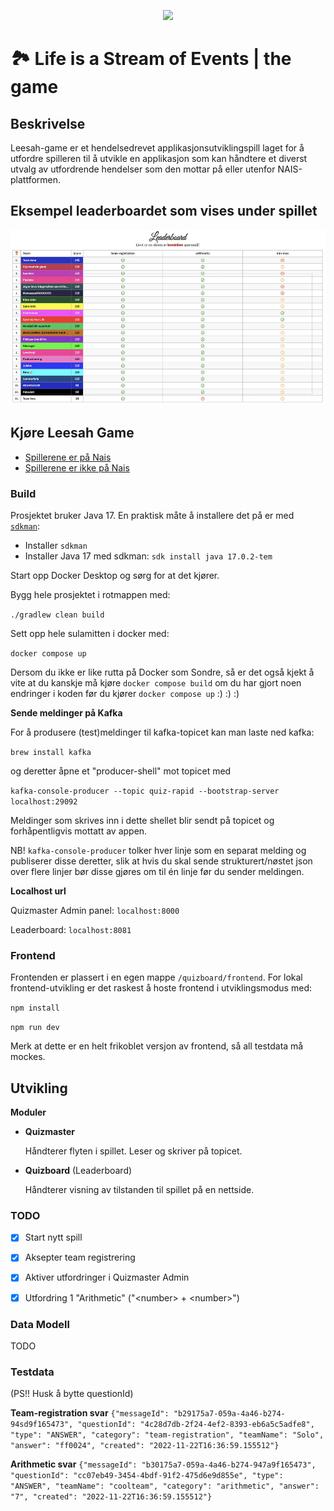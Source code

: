 
<p align="center">
<img style="height:40em;" src="/leesah.png">
</p>


# 🏞️ Life is a Stream of Events | the game

## Beskrivelse

Leesah-game er et hendelsedrevet applikasjonsutviklingspill laget for å utfordre spilleren til å utvikle en applikasjon som kan håndtere et diverst utvalg av utfordrende hendelser som den mottar på eller utenfor NAIS-plattformen.

## Eksempel leaderboardet som vises under spillet

<p align="center">
<img style="height:20em;" src="/leesah-game-board.png">
</p>

## Kjøre Leesah Game

- [Spillerene er på Nais]()
- [Spillerene er ikke på Nais](leesah-game-outside-nais.md)

### Build

Prosjektet bruker Java 17. En praktisk måte å installere det på er med [`sdkman`](https://sdkman.io/):
- Installer `sdkman`
- Installer Java 17 med sdkman: `sdk install java 17.0.2-tem`

Start opp Docker Desktop og sørg for at det kjører.

Bygg hele prosjektet i rotmappen med:

`./gradlew clean build`

Sett opp hele sulamitten i docker med:

`docker compose up`

Dersom du ikke er like rutta på Docker som Sondre, så er det også kjekt å vite at du kanskje må kjøre `docker compose build` om du har gjort noen endringer i koden før du kjører `docker compose up` :) :) :) 

**Sende meldinger på Kafka**

For å produsere (test)meldinger til kafka-topicet kan man laste ned kafka:

`brew install kafka`

og deretter åpne et "producer-shell" mot topicet med

`kafka-console-producer --topic quiz-rapid --bootstrap-server localhost:29092`

Meldinger som skrives inn i dette shellet blir sendt på topicet og forhåpentligvis mottatt av appen.

NB! `kafka-console-producer` tolker hver linje som en separat melding og publiserer disse deretter, slik at hvis du skal sende
strukturert/nøstet json over flere linjer bør disse gjøres om til én linje før du sender meldingen.

**Localhost url**

Quizmaster Admin panel: `localhost:8000`

Leaderboard: `localhost:8081`

### Frontend

Frontenden er plassert i en egen mappe `/quizboard/frontend`. For lokal frontend-utvikling er det raskest å hoste frontend i utviklingsmodus med:

`npm install`

`npm run dev`

Merk at dette er en helt frikoblet versjon av frontend, så all testdata må mockes.

## Utvikling

**Moduler**

- **Quizmaster**
  
  Håndterer flyten i spillet. Leser og skriver på topicet.

- **Quizboard** (Leaderboard)

  Håndterer visning av tilstanden til spillet på en nettside. 


### TODO

- [x] Start nytt spill
- [x] Aksepter team registrering
- [x] Aktiver utfordringer i Quizmaster Admin 
- [x] Utfordring 1 "Arithmetic" ("\<number\> + \<number\>")


### Data Modell

TODO


### Testdata

(PS!! Husk å bytte questionId)

**Team-registration svar**
`{"messageId": "b29175a7-059a-4a46-b274-94sd9f165473", "questionId": "4c28d7db-2f24-4ef2-8393-eb6a5c5adfe8", "type": "ANSWER", "category": "team-registration", "teamName": "Solo", "answer": "ff0024", "created": "2022-11-22T16:36:59.155512"}`

**Arithmetic svar**
`{"messageId": "b30175a7-059a-4a46-b274-947a9f165473", "questionId": "cc07eb49-3454-4bdf-91f2-475d6e9d855e", "type": "ANSWER", "teamName": "coolteam", "category": "arithmetic", "answer": "7", "created": "2022-11-22T16:36:59.155512"}`
